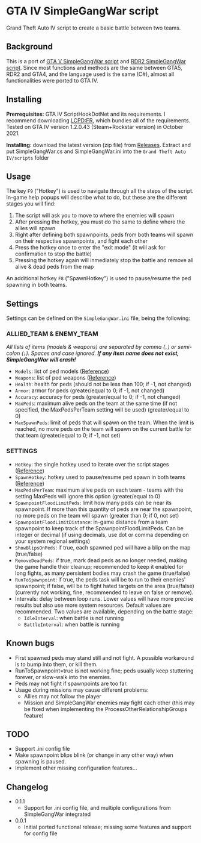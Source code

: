 # GTA IV SimpleGangWar script

Grand Theft Auto IV script to create a basic battle between two teams.

## Background

This is a port of [GTA V SimpleGangWar script](https://github.com/David-Lor/GTAV-SimpleGangWar) and [RDR2 SimpleGangWar script](https://github.com/David-Lor/RDR2-SimpleGangWar). Since most functions and methods are the same between GTA5, RDR2 and GTA4, and the language used is the same (C#), almost all functionalities were ported to GTA IV.

## Installing

**Prerrequisites**: GTA IV ScriptHookDotNet and its requirements. I recommend downloading [LCPD:FR](https://www.lcpdfr.com/downloads/gta4mods/g17media/4607-lcpd-first-response-legacy-edition/), which bundles all of the requirements. Tested on GTA IV version 1.2.0.43 (Steam+Rockstar version) in October 2021.

**Installing**: download the latest version (zip file) from [Releases](https://github.com/David-Lor/GTAIV-SimpleGangWar/releases). Extract and put SimpleGangWar.cs and SimpleGangWar.ini into the `Grand Theft Auto IV/scripts` folder

## Usage

The key `F9` ("Hotkey") is used to navigate through all the steps of the script. In-game help popups will describe what to do, but these are the different stages you will find:

1. The script will ask you to move to where the enemies will spawn
2. After pressing the hotkey, you must do the same to define where the allies will spawn
3. Right after defining both spawnpoints, peds from both teams will spawn on their respective spawnpoints, and fight each other
4. Press the hotkey once to enter the "exit mode" (it will ask for confirmation to stop the battle)
5. Pressing the hotkey again will inmediately stop the battle and remove all alive & dead peds from the map

An additional hotkey `F8` ("SpawnHotkey") is used to pause/resume the ped spawning in both teams.

## Settings

Settings can be defined on the `SimpleGangWar.ini` file, being the following:

### ALLIED_TEAM & ENEMY_TEAM

_All lists of items (models & weapons) are separated by comma (`,`) or semi-colon (`;`). Spaces and case ignored. **If any item name does not exist, SimpleGangWar will crash!**_

- `Models`: list of ped models ([Reference](docs/PedModels.md))
- `Weapons`: list of ped weapons ([Reference](docs/Weapons.md))
- `Health`: health for peds (should not be less than 100; if -1, not changed)
- `Armor`: armor for peds (greater/equal to 0; if -1, not changed)
- `Accuracy`: accuracy for peds (greater/equal to 0; if -1, not changed)
- `MaxPeds`: maximum alive peds on the team at the same time (if not specified, the MaxPedsPerTeam setting will be used) (greater/equal to 0)
- `MaxSpawnPeds`: limit of peds that will spawn on the team. When the limit is reached, no more peds on the team will spawn on the current battle for that team (greater/equal to 0; if -1, not set)

### SETTINGS

- `Hotkey`: the single hotkey used to iterate over the script stages ([Reference](https://docs.microsoft.com/en-us/dotnet/api/system.windows.input.key?view=netcore-3.1#fields))
- `SpawnHotkey`: hotkey used to pause/resume ped spawn in both teams ([Reference](https://docs.microsoft.com/en-us/dotnet/api/system.windows.input.key?view=netcore-3.1#fields))
- `MaxPedsPerTeam`: maximum alive peds on each team - teams with the setting MaxPeds will ignore this option (greater/equal to 0)
- `SpawnpointFloodLimitPeds`: limit how many peds can be near its spawnpoint. If more than this quantity of peds are near the spawnpoint, no more peds on the team will spawn (greater than 0; if 0, not set)
- `SpawnpointFloodLimitDistance`: in-game distance from a team spawnpoint to keep track of the SpawnpointFloodLimitPeds. Can be integer or decimal (if using decimals, use dot or comma depending on your system regional settings)
- `ShowBlipsOnPeds`: if true, each spawned ped will have a blip on the map (true/false)
- `RemoveDeadPeds`: if true, mark dead peds as no longer needed, making the game handle their cleanup; recommended to keep it enabled for long fights, as many persistent bodies may crash the game (true/false)
- `RunToSpawnpoint`: if true, the peds task will be to run to their enemies' spawnpoint; if false, will be to fight hated targets on the area (true/false) (currently not working, fine, recommended to leave on false or remove).
- Intervals: delay between loop runs. Lower values will have more precise results but also use more system resources. Default values are recommended. Two values are available, depending on the battle stage:
  - `IdleInterval`: when battle is not running
  - `BattleInterval`: when battle is running

## Known bugs

- First spawned peds may stand still and not fight. A possible workaround is to bump into them, or kill them.
- RunToSpawnpoint=true is not working fine; peds usually keep stuttering forever, or slow-walk into the enemies.
- Peds may not fight if spawnpoints are too far.
- Usage during missions may cause different problems:
  - Allies may not follow the player
  - Mission and SimpleGangWar enemies may fight each other (this may be fixed when implementing the ProcessOtherRelationshipGroups feature)

## TODO

- Support .ini config file
- Make spawnpoint blips blink (or change in any other way) when spawning is paused.
- Implement other missing configuration features...

## Changelog

- 0.1.1
  - Support for .ini config file, and multiple configurations from SimpleGangWar integrated
- 0.0.1
  - Initial ported functional release; missing some features and support for config file
